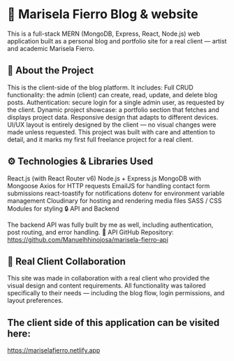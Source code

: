 # 📝 Marisela Fierro Blog & website

This is a full-stack MERN (MongoDB, Express, React, Node.js) web application built as a personal blog and portfolio site for a real client — artist and academic Marisela Fierro.

## 📝 About the Project

This is the client-side of the blog platform. It includes:
Full CRUD functionality: the admin (client) can create, read, update, and delete blog posts.
Authentication: secure login for a single admin user, as requested by the client.
Dynamic project showcase: a portfolio section that fetches and displays project data.
Responsive design that adapts to different devices.
UI/UX layout is entirely designed by the client — no visual changes were made unless requested.
This project was built with care and attention to detail, and it marks my first full freelance project for a real client.

## ⚙️ Technologies & Libraries Used

React.js (with React Router v6)
Node.js + Express.js
MongoDB with Mongoose
Axios for HTTP requests
EmailJS for handling contact form submissions
react-toastify for notifications
dotenv for environment variable management
Cloudinary for hosting and rendering media files
SASS / CSS Modules for styling
🔒 API and Backend

The backend API was fully built by me as well, including authentication, post routing, and error handling.
🔗 API GitHub Repository: https://github.com/Manuelhhinojosa/marisela-fierro-api

## 💼 Real Client Collaboration

This site was made in collaboration with a real client who provided the visual design and content requirements. All functionality was tailored specifically to their needs — including the blog flow, login permissions, and layout preferences.

## The client side of this application can be visited here:

https://mariselafierro.netlify.app
